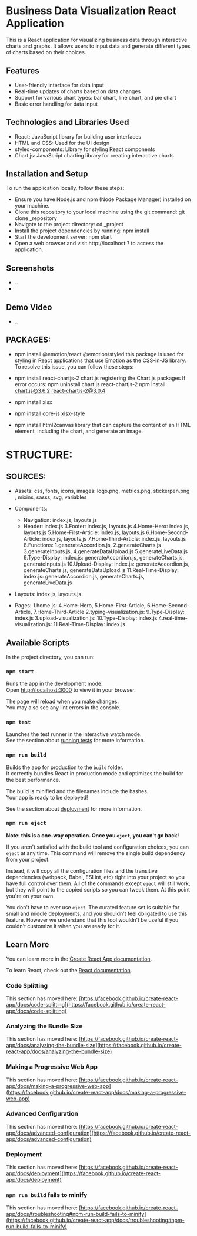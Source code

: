 # Business Data Visualization React Application

This is a React application for visualizing business data through interactive charts and graphs. It allows users to input data and generate different types of charts based on their choices.

## Features
- User-friendly interface for data input
- Real-time updates of charts based on data changes
- Support for various chart types: bar chart, line chart, and pie chart
- Basic error handling for data input

## Technologies and Libraries Used
- React: JavaScript library for building user interfaces
- HTML and CSS: Used for the UI design
- styled-components: Library for styling React components
- Chart.js: JavaScript charting library for creating interactive charts

## Installation and Setup
To run the application locally, follow these steps:
  - Ensure you have Node.js and npm (Node Package Manager) installed on your machine.
  - Clone this repository to your local machine using the git command: git clone _repository
  - Navigate to the project directory: cd _project
  - Install the project dependencies by running: npm install
  - Start the development server: npm start
  - Open a web browser and visit http://localhost:? to access the application.

## Screenshots
- ..
-

## Demo Video
- ..


## PACKAGES:
 - npm install @emotion/react @emotion/styled 
 this package is used for styling in React applications that use Emotion as the CSS-in-JS library. To resolve this issue, you can follow these steps:
 
 - npm install react-chartjs-2 chart.js
  registering the Chart.js packages
 If error occurs: 
  npm uninstall chart.js react-chartjs-2
	npm install chart.js@3.6.2 react-chartjs-2@3.0.4
 
 - npm install xlsx
 - npm install core-js xlsx-style
 
 - npm install html2canvas
  library that can capture the content of an HTML element, including the 	chart, and generate an image.

# STRUCTURE:
## SOURCES:
 - Assets: css, fonts, icons, images: logo.png, metrics.png, stickerpen.png , mixins, sasss, svg, variables
 - Components: 
	- Navigation: index.js, layouts.js
	- Header: index.js
	3.Footer: index.js, layouts.js
	4.Home-Hero: index.js, layouts.js
	5.Home-First-Article: index.js, layouts.js
	6.Home-Second-Article: index.js, layouts.js
	7.Home-Third-Article: index.js, layouts.js
	8.Functions: 
		1.generateAccordion.js, 
		2.generateCharts.js
		3.generateInputs.js, 
		4.generateDataUpload.js
		5.generateLiveData.js
	9.Type-Display: index.js: generateAccordion.js, generateCharts.js, 				generateInputs.js
	10.Upload-Display: index.js: generateAccordion.js, generateCharts.js, 				generateDataUpload.js
	11.Real-Time-Display: index.js: generateAccordion.js, generateCharts.js, 		generateLiveData.js
	
 - Layouts: index.js, layouts.js
 - Pages:
	1.home.js: 4.Home-Hero, 5.Home-First-Article, 6.Home-Second-				Article, 7.Home-Third-Article
	2.typing-visualization.js: 9.Type-Display: index.js
	3.upload-visualization.js: 10.Type-Display: index.js
	4.real-time-visualization.js: 11.Real-Time-Display: index.js





## Available Scripts

In the project directory, you can run:

### `npm start`

Runs the app in the development mode.\
Open [http://localhost:3000](http://localhost:3000) to view it in your browser.

The page will reload when you make changes.\
You may also see any lint errors in the console.

### `npm test`

Launches the test runner in the interactive watch mode.\
See the section about [running tests](https://facebook.github.io/create-react-app/docs/running-tests) for more information.

### `npm run build`

Builds the app for production to the `build` folder.\
It correctly bundles React in production mode and optimizes the build for the best performance.

The build is minified and the filenames include the hashes.\
Your app is ready to be deployed!

See the section about [deployment](https://facebook.github.io/create-react-app/docs/deployment) for more information.

### `npm run eject`

**Note: this is a one-way operation. Once you `eject`, you can't go back!**

If you aren't satisfied with the build tool and configuration choices, you can `eject` at any time. This command will remove the single build dependency from your project.

Instead, it will copy all the configuration files and the transitive dependencies (webpack, Babel, ESLint, etc) right into your project so you have full control over them. All of the commands except `eject` will still work, but they will point to the copied scripts so you can tweak them. At this point you're on your own.

You don't have to ever use `eject`. The curated feature set is suitable for small and middle deployments, and you shouldn't feel obligated to use this feature. However we understand that this tool wouldn't be useful if you couldn't customize it when you are ready for it.

## Learn More

You can learn more in the [Create React App documentation](https://facebook.github.io/create-react-app/docs/getting-started).

To learn React, check out the [React documentation](https://reactjs.org/).

### Code Splitting

This section has moved here: [https://facebook.github.io/create-react-app/docs/code-splitting](https://facebook.github.io/create-react-app/docs/code-splitting)

### Analyzing the Bundle Size

This section has moved here: [https://facebook.github.io/create-react-app/docs/analyzing-the-bundle-size](https://facebook.github.io/create-react-app/docs/analyzing-the-bundle-size)

### Making a Progressive Web App

This section has moved here: [https://facebook.github.io/create-react-app/docs/making-a-progressive-web-app](https://facebook.github.io/create-react-app/docs/making-a-progressive-web-app)

### Advanced Configuration

This section has moved here: [https://facebook.github.io/create-react-app/docs/advanced-configuration](https://facebook.github.io/create-react-app/docs/advanced-configuration)

### Deployment

This section has moved here: [https://facebook.github.io/create-react-app/docs/deployment](https://facebook.github.io/create-react-app/docs/deployment)

### `npm run build` fails to minify

This section has moved here: [https://facebook.github.io/create-react-app/docs/troubleshooting#npm-run-build-fails-to-minify](https://facebook.github.io/create-react-app/docs/troubleshooting#npm-run-build-fails-to-minify)
